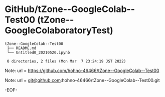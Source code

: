 # GitHub/tZone--GoogleColab--Test00 (tZone--GoogleColaboratoryTest)


    tZone--GoogleColab--Test00
     ├── README.md
     └── Untitled0_20210520.ipynb
     
     0 directories, 2 files (Mon Mar  7 23:24:19 JST 2022)

Note: 	url = https://github.com/hohno-46466/tZone--GoogleColab--Test00

Note:   url = git@github.com:hohno-46466/tZone--GoogleColab--Test00.git

-EOF-
